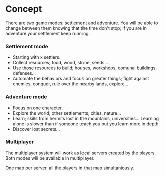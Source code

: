 # Concept

There are two game modes: settlement and adventure. You will be able to change between them knowing that the time don't stop; if you are in adventure your settlement keep running.

### Settlement mode

- Starting with x settlers.
- Collect resources; food, wood, stone, seeds...
- Use those resources to build; houses, workshops, comunal buildings, defenses...
- Automate the behaviors and focus on greater things; fight against enemies, conquer, rule over the nearby lands, explore...

### Adventure mode

- Focus on one character.
- Explore the world; other settlements, cities, nature...
- Learn; skills from hermits lost in the mountains, universities...
  Learning alone is slower than if someone teach you but you learn more in depth.
- Discover lost secrets...

### Multiplayer

The multiplayer system will work as local servers created by the players.
Both modes will be available in multiplayer.

One map per server, all the players in that map simultaniously.
